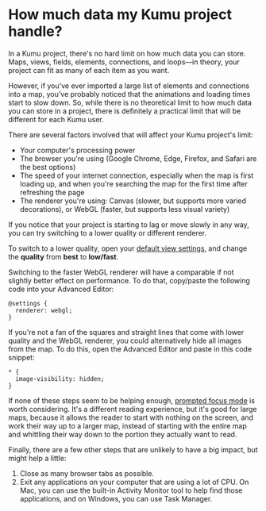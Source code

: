 # How much data my Kumu project handle?

In a Kumu project, there's no hard limit on how much data you can store. Maps, views, fields, elements, connections, and loops—in theory, your project can fit as many of each item as you want.

However, if you've ever imported a large list of elements and connections into a map, you've probably noticed that the animations and loading times start to slow down. So, while there is no theoretical limit to how much data you can store in a project, there is definitely a practical limit that will be different for each Kumu user.

There are several factors involved that will affect your Kumu project's limit:

- Your computer's processing power
- The browser you're using (Google Chrome, Edge, Firefox, and Safari are the best options)
- The speed of your internet connection, especially when the map is first loading up, and when you're searching the map for the first time after refreshing the page
- The renderer you're using: Canvas (slower, but supports more varied decorations), or WebGL (faster, but supports less visual variety)

If you notice that your project is starting to lag or move slowly in any way, you can try switching to a lower quality or different renderer.

To switch to a lower quality, open your [default view settings](/guides/default-view-settings.html), and change the **quality** from **best** to **low/fast**.

Switching to the faster WebGL renderer will have a comparable if not slightly better effect on performance. To do that, copy/paste the following code into your Advanced Editor:

```
@settings {
  renderer: webgl;
}
```

If you're not a fan of the squares and straight lines that come with lower quality and the WebGL renderer, you could alternatively hide all images from the map. To do this, open the Advanced Editor and paste in this code snippet:

```
* {
  image-visibility: hidden;
}
```

If none of these steps seem to be helping enough, [prompted focus mode](/guides/focus.html#prompted-mode) is worth considering. It's a different reading experience, but it's good for large maps, because it allows the reader to start with nothing on the screen, and work their way up to a larger map, instead of starting with the entire map and whittling their way down to the portion they actually want to read.

Finally, there are a few other steps that are unlikely to have a big impact, but might help a little:
1. Close as many browser tabs as possible.
2. Exit any applications on your computer that are using a lot of CPU. On Mac, you can use the built-in Activity Monitor tool to help find those applications, and on Windows, you can use Task Manager.


